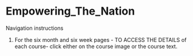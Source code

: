 # Empowering_The_Nation
Navigation instructions
1) For the six month and six week pages - TO ACCESS THE DETAILS of each course- click either on the course image or the course text. 
